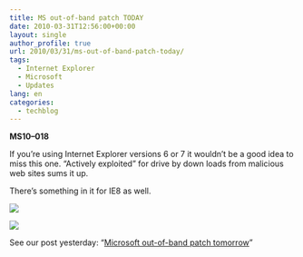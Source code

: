 ```yaml
---
title: MS out-of-band patch TODAY
date: 2010-03-31T12:56:00+00:00
layout: single
author_profile: true
url: 2010/03/31/ms-out-of-band-patch-today/
tags:
  - Internet Explorer
  - Microsoft
  - Updates
lang: en
categories: 
  - techblog
---
```

**MS10–018**

If you’re using Internet Explorer versions 6 or 7 it wouldn’t be a good idea to miss this one. “Actively exploited” for drive by down loads from malicious web sites sums it up.

There’s something in it for IE8 as well.

[![](http://3.bp.blogspot.com/_vaUVXcmC3OI/S7M_BbjlU8I/AAAAAAAABbY/5ST9hwwca0U/s400/MS_update_1.JPG)](http://3.bp.blogspot.com/_vaUVXcmC3OI/S7M_BbjlU8I/AAAAAAAABbY/5ST9hwwca0U/s1600-h/MS_update_1.JPG)

[![](http://1.bp.blogspot.com/_vaUVXcmC3OI/S7M_CUyjsFI/AAAAAAAABbc/Glq7Rp9d468/s400/MS_update_2.JPG)](http://1.bp.blogspot.com/_vaUVXcmC3OI/S7M_CUyjsFI/AAAAAAAABbc/Glq7Rp9d468/s1600-h/MS_update_2.JPG)

See our post yesterday: “[Microsoft out-of-band patch tomorrow](http://boelectronic.blogspot.com/2010/03/microsoft-out-of-band-patch-tomorrow.html)”